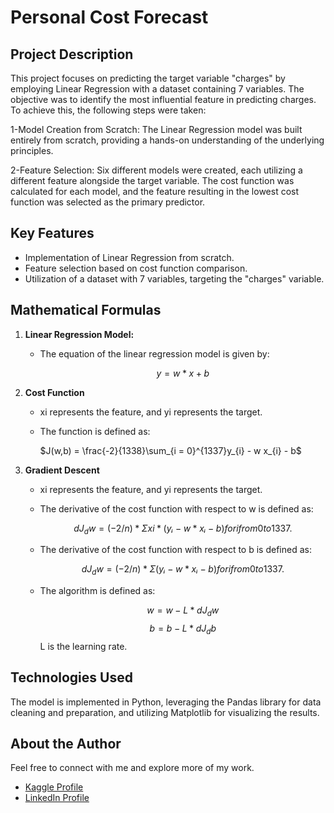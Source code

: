# Personal Cost Forecast

## Project Description
This project focuses on predicting the target variable "charges" by employing Linear Regression with a dataset containing 7 variables. The objective was to identify the most influential feature in predicting charges. To achieve this, the following steps were taken:

1-Model Creation from Scratch:
The Linear Regression model was built entirely from scratch, providing a hands-on understanding of the underlying principles.

2-Feature Selection:
Six different models were created, each utilizing a different feature alongside the target variable. The cost function was calculated for each model, and the feature resulting in the lowest cost function was selected as the primary predictor.

## Key Features
- Implementation of Linear Regression from scratch.
- Feature selection based on cost function comparison.
- Utilization of a dataset with 7 variables, targeting the "charges" variable.

## Mathematical Formulas
1. **Linear Regression Model:**
   - The equation of the linear regression model is given by:
     
      $$ y = w * x + b $$
2. **Cost Function**
   - xi represents the feature, and yi represents the target.
     
   - The function is defined as:
     
      $J(w,b) = \frac{-2}{1338}\sum_{i = 0}^{1337}y_{i}  - w x_{i} - b$

4. **Gradient Descent**
   - xi represents the feature, and yi represents the target.
     
   - The derivative of the cost function with respect to w is defined as:
     
      $$ dJ_dw = (-2 / n) * Σ xi * (yᵢ - w * xᵢ - b)   for i from 0 to 1337. $$
   - The derivative of the cost function with respect to b is defined as:
     
      $$ dJ_dw = (-2 / n) * Σ (yᵢ - w * xᵢ - b)   for i from 0 to 1337. $$
   - The algorithm is defined as:
     
      $$ w = w - L * dJ_dw $$
      $$ b = b - L * dJ_db $$
     L is the learning rate.


## Technologies Used
The model is implemented in Python, leveraging the Pandas library for data cleaning and preparation, and utilizing Matplotlib for visualizing the results.
     
## About the Author
Feel free to connect with me and explore more of my work.

- [Kaggle Profile](https://www.kaggle.com/badrlakhal)
- [LinkedIn Profile](https://www.linkedin.com/in/badr-lakhal-721603276/)












